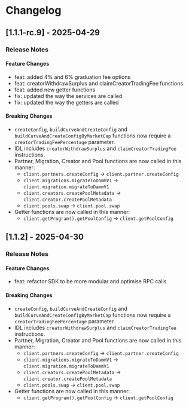 # Changelog

## [1.1.1-rc.9] - 2025-04-29

### Release Notes

#### Feature Changes

- feat: added 4% and 6% graduation fee options
- feat: creatorWithdrawSurplus and claimCreatorTradingFee functions
- feat: added new getter functions
- fix: updated the way the services are called
- fix: updated the way the getters are called

#### Breaking Changes

- `createConfig`, `buildCurveAndCreateConfig` and `buildCurveAndCreateConfigByMarketCap` functions now require a `creatorTradingFeePercentage` parameter.
- IDL includes `creatorWithdrawSurplus` and `claimCreatorTradingFee` instructions.
- Partner, Migration, Creator and Pool functions are now called in this manner:
    - `client.partners.createConfig` -> `client.partner.createConfig`
    - `client.migrations.migrateToDammV1` -> `client.migration.migrateToDammV1`
    - `client.creators.createPoolMetadata` -> `client.creator.createPoolMetadata`
    - `client.pools.swap` -> `client.pool.swap`
- Getter functions are now called in this manner:
    - `client.getProgram().getPoolConfig` -> `client.getPoolConfig`

## [1.1.2] - 2025-04-30

### Release Notes

#### Feature Changes

- feat: refactor SDK to be more modular and optimise RPC calls

#### Breaking Changes

- `createConfig`, `buildCurveAndCreateConfig` and `buildCurveAndCreateConfigByMarketCap` functions now require a `creatorTradingFeePercentage` parameter.
- IDL includes `creatorWithdrawSurplus` and `claimCreatorTradingFee` instructions.
- Partner, Migration, Creator and Pool functions are now called in this manner:
    - `client.partners.createConfig` -> `client.partner.createConfig`
    - `client.migrations.migrateToDammV1` -> `client.migration.migrateToDammV1`
    - `client.creators.createPoolMetadata` -> `client.creator.createPoolMetadata`
    - `client.pools.swap` -> `client.pool.swap`
- Getter functions are now called in this manner:
    - `client.getProgram().getPoolConfig` -> `client.getPoolConfig`